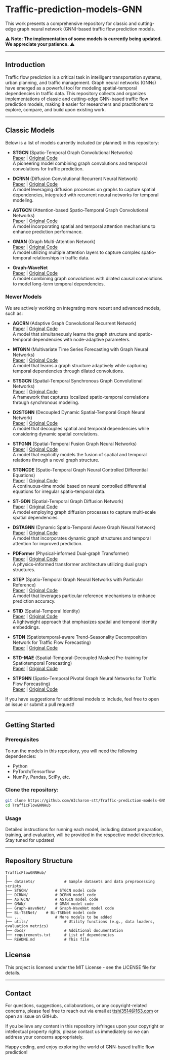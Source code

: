 # Traffic-prediction-models-GNN
This work presents a comprehensive repository for classic and cutting-edge graph neural network (GNN)-based traffic flow prediction models. 

⚠️ **Note: The implementation of some models is currently being updated. We appreciate your patience.** ⚠️

---

## Introduction

Traffic flow prediction is a critical task in intelligent transportation systems, urban planning, and traffic management. Graph neural networks (GNNs) have emerged as a powerful tool for modeling spatial-temporal dependencies in traffic data. This repository collects and organizes implementations of classic and cutting-edge GNN-based traffic flow prediction models, making it easier for researchers and practitioners to explore, compare, and build upon existing work.

---

## Classic Models

Below is a list of models currently included (or planned) in this repository:

- **STGCN** (Spatio-Temporal Graph Convolutional Networks)  
  [Paper](https://arxiv.org/abs/1709.04875) | [Original Code](https://github.com/VeritasYin/STGCN_IJCAI-18)  
  A pioneering model combining graph convolutions and temporal convolutions for traffic prediction.
  
- **DCRNN** (Diffusion Convolutional Recurrent Neural Network)  
  [Paper](https://arxiv.org/abs/1707.01926) | [Original Code](https://github.com/liyaguang/DCRNN)  
  A model leveraging diffusion processes on graphs to capture spatial dependencies, integrated with recurrent neural networks for temporal modeling.
  
- **ASTGCN** (Attention-based Spatio-Temporal Graph Convolutional Networks)  
  [Paper](https://ojs.aaai.org/index.php/AAAI/article/view/3881) | [Original Code](https://github.com/Davidham3/ASTGCN)  
  A model incorporating spatial and temporal attention mechanisms to enhance prediction performance.
  
- **GMAN** (Graph Multi-Attention Network)  
  [Paper](https://aaai.org/papers/04942-gman-a-graph-multi-attention-network-for-traffic-prediction/) | [Original Code](https://github.com/zhengchuanpan/GMAN)  
  A model utilizing multiple attention layers to capture complex spatio-temporal relationships in traffic data.
  
- **Graph-WaveNet**  
  [Paper](https://arxiv.org/abs/1906.00121) | [Original Code](https://github.com/nnzhan/Graph-WaveNet)  
  A model combining graph convolutions with dilated causal convolutions to model long-term temporal dependencies.


### Newer Models
We are actively working on integrating more recent and advanced models, such as:

- **AGCRN** (Adaptive Graph Convolutional Recurrent Network)  
  [Paper](https://arxiv.org/abs/2007.02842) | [Original Code](https://github.com/LeiBAI/AGCRN)  
  A model that simultaneously learns the graph structure and spatio-temporal dependencies with node-adaptive parameters.

- **MTGNN** (Multivariate Time Series Forecasting with Graph Neural Networks)  
  [Paper](https://arxiv.org/abs/2005.11650) | [Original Code](https://github.com/nnzhan/MTGNN)  
  A model that learns a graph structure adaptively while capturing temporal dependencies through dilated convolutions.

- **STSGCN** (Spatial-Temporal Synchronous Graph Convolutional Networks)  
  [Paper](https://aaai.org/papers/05354-spatial-temporal-synchronous-graph-convolutional-networks-a-new-framework-for-spatial-temporal-network-data-forecasting/) | [Original Code](https://github.com/Davidham3/STSGCN)  
  A framework that captures localized spatio-temporal correlations through synchronous modeling.

- **D2STGNN** (Decoupled Dynamic Spatial-Temporal Graph Neural Network)  
  [Paper](https://arxiv.org/abs/2206.09112) | [Original Code](https://github.com/zezhishao/D2STGNN)  
  A model that decouples spatial and temporal dependencies while considering dynamic spatial correlations.

- **STFGNN** (Spatial-Temporal Fusion Graph Neural Networks)  
  [Paper](https://arxiv.org/abs/2012.09641) | [Original Code](https://github.com/MengzhangLI/STFGNN)  
  A model that explicitly models the fusion of spatial and temporal relations through a novel graph structure.

- **STGNCDE** (Spatio-Temporal Graph Neural Controlled Differential Equations)  
  [Paper](https://arxiv.org/abs/2106.10636) | [Original Code](https://github.com/jeongwhanchoi/STG-NCDE)  
  A continuous-time model based on neural controlled differential equations for irregular spatio-temporal data.

- **ST-GDN** (Spatial-Temporal Graph Diffusion Network)  
  [Paper](https://dl.acm.org/doi/10.1145/3503161.3548236) | [Original Code](https://github.com/zezhishao/STGDN)  
  A model employing graph diffusion processes to capture multi-scale spatial dependencies.

- **DSTAGNN** (Dynamic Spatio-Temporal Aware Graph Neural Network)  
  [Paper](https://ieeexplore.ieee.org/document/9746711) | [Original Code](https://github.com/StevenLOL/DSTAGNN)  
  A model that incorporates dynamic graph structures and temporal attention for improved prediction.

- **PDFormer** (Physical-informed Dual-graph Transformer)  
  [Paper](https://arxiv.org/abs/2303.09909) | [Original Code](https://github.com/BUAABIGSCity/PDFormer)  
  A physics-informed transformer architecture utilizing dual graph structures.

- **STEP** (Spatio-Temporal Graph Neural Networks with Particular Reference)  
  [Paper](https://arxiv.org/abs/2208.11876) | [Original Code](https://github.com/HKUDS/STEP)  
  A model that leverages particular reference mechanisms to enhance prediction accuracy.

- **STID** (Spatial-Temporal Identity)  
  [Paper](https://arxiv.org/abs/2306.08244) | [Original Code](https://github.com/zezhishao/STID)  
  A lightweight approach that emphasizes spatial and temporal identity embeddings.

- **STDN** (Spatiotemporal-aware Trend-Seasonality Decomposition Network for Traffic Flow Forecasting)  
  [Paper](https://doi.org/10.1609/aaai.v39i11.33247) | [Original Code](https://github.com/roarer008/STDN)  
  

- **STD-MAE** (Spatial-Temporal-Decoupled Masked Pre-training for Spatiotemporal Forecasting)  
  [Paper](https://doi.org/10.48550/arXiv.2312.00516) | [Original Code](https://github.com/Jimmy-7664/STD-MAE)  
 

- **STPGNN** (Spatio-Temporal Pivotal Graph Neural Networks for Traffic Flow Forecasting)  
  [Paper](https://doi.org/10.1609/aaai.v38i8.28707) | [Original Code](https://github.com/Kongwy5689/STPGNN)
 


If you have suggestions for additional models to include, feel free to open an issue or submit a pull request!

---

## Getting Started

### Prerequisites
To run the models in this repository, you will need the following dependencies:
- Python
- PyTorch/Tensorflow
- NumPy, Pandas, SciPy, etc. 

### Clone the repository:
   ```bash
   git clone https://github.com/AIcharon-stt/Traffic-prediction-models-GNN.git
   cd TrafficFlowGNNHub
   ```

### Usage
Detailed instructions for running each model, including dataset preparation, training, and evaluation, will be provided in the respective model directories. Stay tuned for updates!

---

## Repository Structure

```
TrafficFlowGNNHub/
│
├── datasets/             # Sample datasets and data preprocessing scripts
├── STGCN/            # STGCN model code
├── DCRNN/            # DCRNN model code
├── ASTGCN/           # ASTGCN model code
├── GMAN/             # GMAN model code
├── Graph-WaveNet/    # Graph-WaveNet model code
├── Bi-TSENet/    # Bi-TSENet model code
└── ...               # More models to be added
├── utils/                # Utility functions (e.g., data loaders, evaluation metrics)
├── docs/                 # Additional documentation
├── requirements.txt      # List of dependencies
└── README.md             # This file
```

## License

This project is licensed under the MIT License - see the LICENSE file for details.

---

## Contact

For questions, suggestions, collaborations, or any copyright-related concerns, please feel free to reach out via email at ttshi3514@163.com or open an issue on GitHub.

If you believe any content in this repository infringes upon your copyright or intellectual property rights, please contact us immediately so we can address your concerns appropriately.

Happy coding, and enjoy exploring the world of GNN-based traffic flow prediction!
